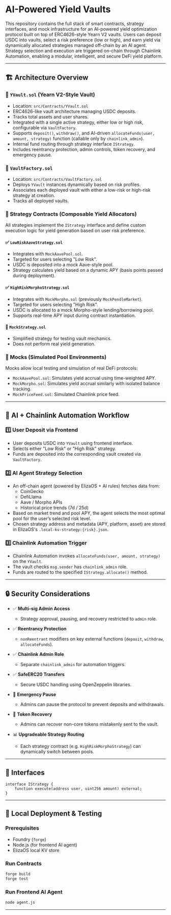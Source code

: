 # AI-Powered Yield Vaults

This repository contains the full stack of smart contracts, strategy interfaces, and mock infrastructure for an AI-powered yield optimization protocol built on top of ERC4626-style Yearn V2 vaults. Users can deposit USDC into vaults, select a risk preference (low or high), and earn yield via dynamically allocated strategies managed off-chain by an AI agent. Strategy selection and execution are triggered on-chain through Chainlink Automation, enabling a modular, intelligent, and secure DeFi yield platform.

---

## 🏗 Architecture Overview

### 🔹 `YVault.sol` (Yearn V2-Style Vault)
* Location: `src/Contracts/YVault.sol`
* ERC4626-like vault architecture managing USDC deposits.
* Tracks total assets and user shares.
* Integrated with a single active strategy, either low or high risk, configurable via `VaultFactory`.
* Supports `deposit()`, `withdraw()`, and AI-driven `allocateFunds(user, amount, strategy)` function (callable only by `chainlink_admin`).
* Internal fund routing through strategy interface `IStrategy`.
* Includes reentrancy protection, admin controls, token recovery, and emergency pause.

### 🔹 `VaultFactory.sol`
* Location: `src/Contracts/VaultFactory.sol`
* Deploys `YVault` instances dynamically based on risk profiles.
* Associates each deployed vault with either a low-risk or high-risk strategy at creation.
* Tracks all deployed vaults.

### 🔹 Strategy Contracts (Composable Yield Allocators)

All strategies implement the `IStrategy` interface and define custom execution logic for yield generation based on user risk preference.

#### ✅ `LowRiskAaveStrategy.sol`
* Integrates with `MockAavePool.sol`.
* Targeted for users selecting "Low Risk".
* USDC is deposited into a mock Aave-style pool.
* Strategy calculates yield based on a dynamic APY (basis points passed during deployment).

#### ✅ `HighRiskMorphoStrategy.sol`
* Integrates with `MockMorpho.sol` (previously `MockPendleMarket`).
* Targeted for users selecting "High Risk".
* USDC is allocated to a mock Morpho-style lending/borrowing pool.
* Supports real-time APY input during contract instantiation.

#### 🧪 `MockStrategy.sol`
* Simplified strategy for testing vault mechanics.
* Does not perform real yield generation.

### 🔹 Mocks (Simulated Pool Environments)

Mocks allow local testing and simulation of real DeFi protocols:

* `MockAavePool.sol`: Simulates yield accrual using time-weighted APY.
* `MockMorpho.sol`: Simulates yield accrual similarly with isolated balance tracking.
* `MockPriceFeed.sol`: Simulated Chainlink price feed.

---

## 🔁 AI + Chainlink Automation Workflow

### 1️⃣ **User Deposit via Frontend**
* User deposits USDC into `YVault` using frontend interface.
* Selects either "Low Risk" or "High Risk" strategy.
* Funds are deposited into the corresponding vault created via `VaultFactory`.

### 2️⃣ **AI Agent Strategy Selection**
* An off-chain agent (powered by ElizaOS + AI rules) fetches data from:
  - CoinGecko
  - DefiLlama
  - Aave / Morpho APIs
  - Historical price trends (7d / 25d)
* Based on market trend and pool APY, the agent selects the most optimal pool for the user’s selected risk level.
* Chosen strategy address and metadata (APY, platform, asset) are stored in ElizaOS's `.local-kv-strategy:{risk}.json`.

### 3️⃣ **Chainlink Automation Trigger**
* Chainlink Automation invokes `allocateFunds(user, amount, strategy)` on the `YVault`.
* The vault checks `msg.sender` has `chainlink_admin` role.
* Funds are routed to the specified `IStrategy.allocate()` method.

---

## 🔒 Security Considerations

* ✅ **Multi-sig Admin Access**
  - Strategy approval, pausing, and recovery restricted to `admin` role.

* ✅ **Reentrancy Protection**
  - `nonReentrant` modifiers on key external functions (`deposit`, `withdraw`, `allocateFunds`).

* ✅ **Chainlink Admin Role**
  - Separate `chainlink_admin` for automation triggers.

* ✅ **SafeERC20 Transfers**
  - Secure USDC handling using OpenZeppelin libraries.

* 🚨 **Emergency Pause**
  - Admins can pause the protocol to prevent deposits and withdrawals.

* 🔐 **Token Recovery**
  - Admins can recover non-core tokens mistakenly sent to the vault.

* 📊 **Upgradeable Strategy Routing**
  - Each strategy contract (e.g. `HighRiskMorphoStrategy`) can dynamically switch between pools.

---

## 🧩 Interfaces

```solidity
interface IStrategy {
    function execute(address user, uint256 amount) external;
}
```

---

## 🧪 Local Deployment & Testing

### Prerequisites
* Foundry (`forge`)
* Node.js (for frontend AI agent)
* ElizaOS local KV store

### Run Contracts
```bash
forge build
forge test
```

### Run Frontend AI Agent
```bash
node agent.js
```

---



